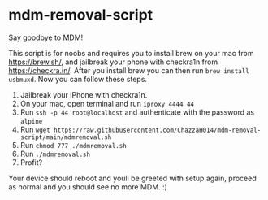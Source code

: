 # mdm-removal-script
Say goodbye to MDM!


This script is for noobs and requires you to install brew on your mac from https://brew.sh/, and jailbreak your phone with checkra1n from https://checkra.in/.
After you install brew you can then run `brew install usbmuxd`. Now you can follow these steps.

1. Jailbreak your iPhone with checkra1n.
2. On your mac, open terminal and run `iproxy 4444 44`
3. Run `ssh -p 44 root@localhost` and authenticate with the password as `alpine`
4. Run `wget https://raw.githubusercontent.com/ChazzaH014/mdm-removal-script/main/mdmremoval.sh`
5. Run `chmod 777 ./mdmremoval.sh`
6. Run `./mdmremoval.sh`
7. Profit? 

Your device should reboot and youll be greeted with setup again, proceed as normal and you should see no more MDM. :)
